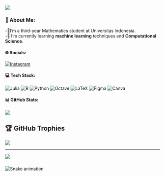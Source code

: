 

![](https://media1.giphy.com/media/v1.Y2lkPTc5MGI3NjExaDcwbG1qN3d6OWt2YTh4a21mY3loMXlsdDNzenF0MGw1aDhva215ZiZlcD12MV9pbnRlcm5hbF9naWZfYnlfaWQmY3Q9Zw/b018SvPzAauSrfr2X8/giphy.gif)

### 💫 About Me:
-🔭I’m a third-year Mathematics student at Universitas Indonesia.<br>-🌱 I’m currently learning **machine learning** techniques and **Computational Science**.


#### 🌐 Socials:
[![Instagram](https://img.shields.io/badge/Instagram-%23E4405F.svg?logo=Instagram&logoColor=white)](https://instagram.com/dwikifb) 

#### 💻 Tech Stack:
![Julia](https://img.shields.io/badge/-Julia-9558B2?style=for-the-badge&logo=julia&logoColor=white) ![R](https://img.shields.io/badge/r-%23276DC3.svg?style=for-the-badge&logo=r&logoColor=white) ![Python](https://img.shields.io/badge/python-3670A0?style=for-the-badge&logo=python&logoColor=ffdd54) ![Octave](https://img.shields.io/badge/OCTAVE-darkblue?style=for-the-badge&logo=octave&logoColor=fcd683) ![LaTeX](https://img.shields.io/badge/latex-%23008080.svg?style=for-the-badge&logo=latex&logoColor=white) ![Figma](https://img.shields.io/badge/figma-%23F24E1E.svg?style=for-the-badge&logo=figma&logoColor=white) ![Canva](https://img.shields.io/badge/Canva-%2300C4CC.svg?style=for-the-badge&logo=Canva&logoColor=white)
#### 📊 GitHub Stats:

![](https://nirzak-streak-stats.vercel.app/?user=DwikiFebrian&theme=default&hide_border=false)<br/>

## 🏆 GitHub Trophies
![](https://github-profile-trophy.vercel.app/?username=DwikiFebrian&theme=radical&no-frame=false&no-bg=false&margin-w=4)

---
[![](https://visitcount.itsvg.in/api?id=DwikiFebrian&icon=0&color=0)](https://visitcount.itsvg.in)

###
<img src="https://raw.githubusercontent.com/maurodesouza/maurodesouza/output/snake.svg" alt="Snake animation" />

###